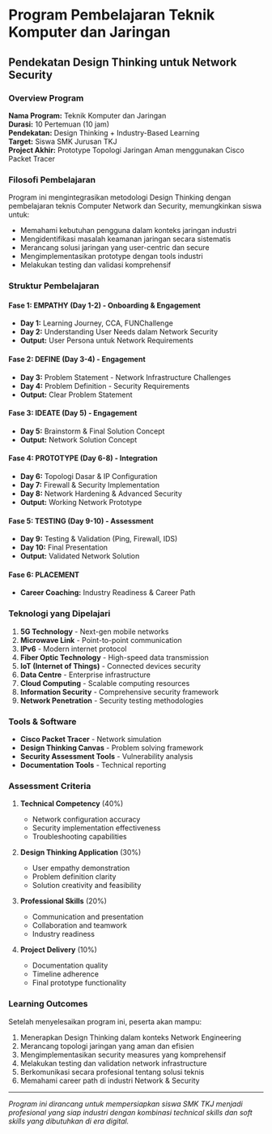 # Program Pembelajaran Teknik Komputer dan Jaringan
## Pendekatan Design Thinking untuk Network Security

### Overview Program
**Nama Program:** Teknik Komputer dan Jaringan  
**Durasi:** 10 Pertemuan (10 jam)  
**Pendekatan:** Design Thinking + Industry-Based Learning  
**Target:** Siswa SMK Jurusan TKJ  
**Project Akhir:** Prototype Topologi Jaringan Aman menggunakan Cisco Packet Tracer

### Filosofi Pembelajaran
Program ini mengintegrasikan metodologi Design Thinking dengan pembelajaran teknis Computer Network dan Security, memungkinkan siswa untuk:
- Memahami kebutuhan pengguna dalam konteks jaringan industri
- Mengidentifikasi masalah keamanan jaringan secara sistematis
- Merancang solusi jaringan yang user-centric dan secure
- Mengimplementasikan prototype dengan tools industri
- Melakukan testing dan validasi komprehensif

### Struktur Pembelajaran

#### **Fase 1: EMPATHY (Day 1-2) - Onboarding & Engagement**
- **Day 1:** Learning Journey, CCA, FUNChallenge
- **Day 2:** Understanding User Needs dalam Network Security
- **Output:** User Persona untuk Network Requirements

#### **Fase 2: DEFINE (Day 3-4) - Engagement**
- **Day 3:** Problem Statement - Network Infrastructure Challenges
- **Day 4:** Problem Definition - Security Requirements
- **Output:** Clear Problem Statement

#### **Fase 3: IDEATE (Day 5) - Engagement**
- **Day 5:** Brainstorm & Final Solution Concept
- **Output:** Network Solution Concept

#### **Fase 4: PROTOTYPE (Day 6-8) - Integration**
- **Day 6:** Topologi Dasar & IP Configuration
- **Day 7:** Firewall & Security Implementation
- **Day 8:** Network Hardening & Advanced Security
- **Output:** Working Network Prototype

#### **Fase 5: TESTING (Day 9-10) - Assessment**
- **Day 9:** Testing & Validation (Ping, Firewall, IDS)
- **Day 10:** Final Presentation
- **Output:** Validated Network Solution

#### **Fase 6: PLACEMENT**
- **Career Coaching:** Industry Readiness & Career Path

### Teknologi yang Dipelajari
1. **5G Technology** - Next-gen mobile networks
2. **Microwave Link** - Point-to-point communication
3. **IPv6** - Modern internet protocol
4. **Fiber Optic Technology** - High-speed data transmission
5. **IoT (Internet of Things)** - Connected devices security
6. **Data Centre** - Enterprise infrastructure
7. **Cloud Computing** - Scalable computing resources
8. **Information Security** - Comprehensive security framework
9. **Network Penetration** - Security testing methodologies

### Tools & Software
- **Cisco Packet Tracer** - Network simulation
- **Design Thinking Canvas** - Problem solving framework
- **Security Assessment Tools** - Vulnerability analysis
- **Documentation Tools** - Technical reporting

### Assessment Criteria
1. **Technical Competency** (40%)
   - Network configuration accuracy
   - Security implementation effectiveness
   - Troubleshooting capabilities

2. **Design Thinking Application** (30%)
   - User empathy demonstration
   - Problem definition clarity
   - Solution creativity and feasibility

3. **Professional Skills** (20%)
   - Communication and presentation
   - Collaboration and teamwork
   - Industry readiness

4. **Project Delivery** (10%)
   - Documentation quality
   - Timeline adherence
   - Final prototype functionality

### Learning Outcomes
Setelah menyelesaikan program ini, peserta akan mampu:
1. Menerapkan Design Thinking dalam konteks Network Engineering
2. Merancang topologi jaringan yang aman dan efisien
3. Mengimplementasikan security measures yang komprehensif
4. Melakukan testing dan validation network infrastructure
5. Berkomunikasi secara profesional tentang solusi teknis
6. Memahami career path di industri Network & Security

---
*Program ini dirancang untuk mempersiapkan siswa SMK TKJ menjadi profesional yang siap industri dengan kombinasi technical skills dan soft skills yang dibutuhkan di era digital.*